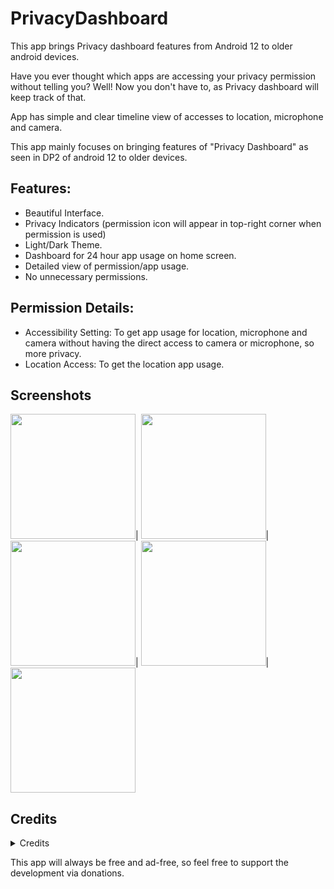 # PrivacyDashboard

This app brings Privacy dashboard features from Android 12 to older android devices.

Have you ever thought which apps are accessing your privacy permission without telling you?
Well! Now you don't have to, as Privacy dashboard will keep track of that.

App has simple and clear timeline view of accesses to location, microphone and camera.

This app mainly focuses on bringing features of "Privacy Dashboard" as seen in DP2 of android 12 to older devices.

## Features:
- Beautiful Interface.
- Privacy Indicators (permission icon will appear in top-right corner when permission is used)
- Light/Dark Theme.
- Dashboard for 24 hour app usage on home screen.
- Detailed view of permission/app usage.
- No unnecessary permissions.


## Permission Details:

- Accessibility Setting: To get app usage for location, microphone and camera without having the direct access to camera or microphone, so more privacy.
- Location Access: To get the location app usage.

## Screenshots

<img src="https://play-lh.googleusercontent.com/nLB-jiTqKWMBtp4ltqIIPccgoX6q4jF0xrcxlz1KUIb8NTjPAA-fPt4RMuQPugB4iYM=w1680-h907-rw" width="200"/>|
<img src="https://play-lh.googleusercontent.com/Zqd2OS9fJ4DcY6Ei3WmWwMr274IYKaae2OruuMjRPqhVw217EDQF8HF12PpgRFyiww=w1680-h907-rw" width="200"/>|
<img src="https://play-lh.googleusercontent.com/6PZmXm-PcAJIOgeLn5TuzUdJWCycL-01YnqvaoiWW3pAbn6sb4beoMLPf5jeoaUCGw=w1680-h907-rw" width="200"/>|
<img src="https://play-lh.googleusercontent.com/Q9TXQ_Brn1F1WDukA55Xhjt6rBU-smIyqQqASTKz3nEBO8OecX4Cet3sw4Yz5Razjw=w1680-h907-rw" width="200"/>|
<img src="https://play-lh.googleusercontent.com/XMgfNpIdOo8AO3LHb_MnmupowF1NQv0VZpro7-BDho5dNoLvUXuqpmpXXTVMW4f1uN0=w1680-h907-rw" width="200"/>

## Credits

<details>
  <summary>Credits</summary>
  
#### Charts API

* Special Thanks to MPAndroidCharts (Thanks [PhilJay](https://github.com/PhilJay)! :)) for providing a free API service for charts. Here's the link the library I used for plotting charts in the app: [MPAndroidChart](https://github.com/PhilJay/MPAndroidChart)

#### Search view
* Special Thanks to MaterialSearchView (Thanks [MiguelCatalan](https://github.com/MiguelCatalan)! :)) for providing a free searchview with a clean UI with simple implementation. Here's the link the library I used for this: [MaterialSearchView](https://github.com/MiguelCatalan/MaterialSearchView)
  
</details>

This app will always be free and ad-free, so feel free to support the development via donations.
